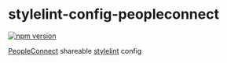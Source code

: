 # stylelint-config-peopleconnect

[![npm version](https://badge.fury.io/js/stylelint-config-peopleconnect.svg)](https://badge.fury.io/js/stylelint-config-peopleconnect)

[PeopleConnect](http://peopleconnect.us/) shareable [stylelint](https://stylelint.io/) config
